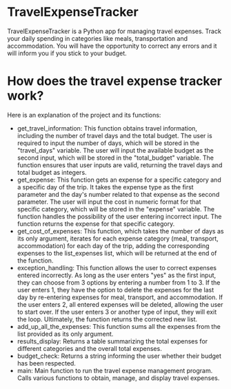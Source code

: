 # TravelExpenseTracker
TravelExpenseTracker is a Python app for managing travel expenses. Track your daily spending in categories like meals, transportation and accommodation. You will have the opportunity to correct any errors and it will inform you if you stick to your budget.
# How does the travel expense tracker work?
Here is an explanation of the project and its functions:
- get_travel_information:
This function obtains travel information, including the number of travel days and the total budget. The user is required to input the number of days, which will be stored in the "travel_days" variable. The user will input the available budget as the second input, which will be stored in the "total_budget" variable. The function ensures that user inputs are valid, returning the travel days and total budget as integers.
- get_expense:
This function gets an expense for a specific category and a specific day of the trip. It takes the expense type as the first parameter and the day's number related to that expense as the second parameter. The user will input the cost in numeric format for that specific category, which will be stored in the "expense" variable. The function handles the possibility of the user entering incorrect input. The function returns the expense for that specific category.
- get_cost_of_expenses:
This function, which takes the number of days as its only argument, iterates for each expense category (meal, transport, accommodation) for each day of the trip, adding the corresponding expenses to the list_expenses list, which will be returned at the end of the function.
- exception_handling:
This function allows the user to correct expenses entered incorrectly. As long as the user enters "yes" as the first input, they can choose from 3 options by entering a number from 1 to 3. If the user enters 1, they have the option to delete the expenses for the last day by re-entering expenses for meal, transport, and accommodation. If the user enters 2, all entered expenses will be deleted, allowing the user to start over. If the user enters 3 or another type of input, they will exit the loop. Ultimately, the function returns the corrected new list.
- add_up_all_the_expenses:
This function sums all the expenses from the list provided as its only argument.
- results_display:
Returns a table summarizing the total expenses for different categories and the overall total expenses.
- budget_check:
Returns a string informing the user whether their budget has been respected.
- main:
Main function to run the travel expense management program. Calls various functions to obtain, manage, and display travel expenses.

